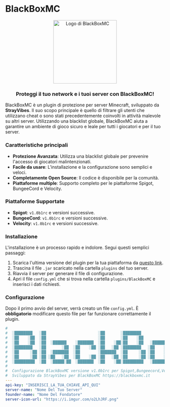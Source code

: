 # BlackBoxMC

<div align="center">
  <img src="https://i.imgur.com/o2LhJRF.png" alt="Logo di BlackBoxMC" width="200">
  <br>
  <h3>Proteggi il tuo network e i tuoi server con BlackBoxMC!</h3>
</div>

BlackBoxMC è un plugin di protezione per server Minecraft, sviluppato da **StrayVibes**. Il suo scopo principale è quello di filtrare gli utenti che utilizzano cheat o sono stati precedentemente coinvolti in attività malevole su altri server. Utilizzando una blacklist globale, BlackBoxMC aiuta a garantire un ambiente di gioco sicuro e leale per tutti i giocatori e per il tuo server.

### Caratteristiche principali

* **Protezione Avanzata**: Utilizza una blacklist globale per prevenire l'accesso di giocatori malintenzionati.
* **Facile da usare**: L'installazione e la configurazione sono semplici e veloci.
* **Completamente Open Source**: Il codice è disponibile per la comunità.
* **Piattaforme multiple**: Supporto completo per le piattaforme Spigot, BungeeCord e Velocity.

### Piattaforme Supportate

* **Spigot**: `v1.0b1rc` e versioni successive.
* **BungeeCord**: `v1.0b1rc` e versioni successive.
* **Velocity**: `v1.0b1rc` e versioni successive.

### Installazione

L'installazione è un processo rapido e indolore. Segui questi semplici passaggi:

1.  Scarica l'ultima versione del plugin per la tua piattaforma da [questo link](https://blackboxmc.it/plugin.html).
2.  Trascina il file `.jar` scaricato nella cartella `plugins` del tuo server.
3.  Riavvia il server per generare il file di configurazione.
4.  Apri il file `config.yml` che si trova nella cartella `plugins/BlackBoxMC` e inserisci i dati richiesti.

### Configurazione

Dopo il primo avvio del server, verrà creato un file `config.yml`. È **obbligatorio** modificare questo file per far funzionare correttamente il plugin.

```yaml
#
#  ░████████   ░██                       ░██       ░████████                         ░███     ░███   ░██████
#  ░██    ░██  ░██                       ░██       ░██    ░██                        ░████   ░████  ░██   ░██
#  ░██    ░██  ░██  ░██████    ░███████  ░██    ░██░██    ░██   ░███████  ░██    ░██ ░██░██ ░██░██ ░██
#  ░████████   ░██       ░██  ░██    ░██ ░██   ░██ ░████████   ░██    ░██  ░██  ░██  ░██ ░████ ░██ ░██
#  ░██     ░██ ░██  ░███████  ░██        ░███████  ░██     ░██ ░██    ░██   ░█████   ░██  ░██  ░██ ░██
#  ░██     ░██ ░██ ░██   ░██  ░██    ░██ ░██   ░██ ░██     ░██ ░██    ░██  ░██  ░██  ░██       ░██  ░██   ░██
#  ░█████████  ░██  ░█████░██  ░███████  ░██    ░██░█████████   ░███████  ░██    ░██ ░██       ░██   ░██████
#
#  Configurazione BlackBoxMC versione v1.0b1rc per Spigot,Bungeecord,Velocity
#  Sviluppato da StrayVibes per BlackBoxMC https://blackboxmc.it
---
api-key: "INSERISCI_LA_TUA_CHIAVE_API_QUI"
server-name: "Nome Del Tuo Server"
founder-name: "Nome Del Fondatore"
server-icon-url: "https://i.imgur.com/o2LhJRF.png"
```
